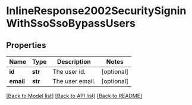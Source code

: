 # InlineResponse2002SecuritySigninWithSsoSsoBypassUsers

## Properties
Name | Type | Description | Notes
------------ | ------------- | ------------- | -------------
**id** | **str** | The user id. | [optional] 
**email** | **str** | The user email. | [optional] 

[[Back to Model list]](../README.md#documentation-for-models) [[Back to API list]](../README.md#documentation-for-api-endpoints) [[Back to README]](../README.md)

